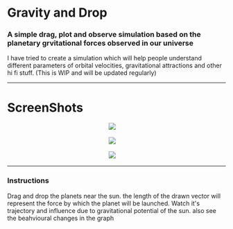 # Gravity and Drop
### A simple drag, plot and observe simulation based on the planetary grvitational forces observed in our universe
I have tried to create a simulation which will help people understand different parameters of orbital velocities, gravitational attractions and other hi fi stuff. (This is WIP and will be updated regularly)
<hr>

# ScreenShots
<p align="center">
<img src="GravityAndDrop/Screenshot 2022-04-04 223933.jpg"> &nbsp&nbsp&nbsp&nbsp
</p>
<p align="center">
<img src="GravityAndDrop/Screenshot 2022-04-04 224024.jpg"> &nbsp&nbsp&nbsp&nbsp
</p>
<p align="center">
<img src="GravityAndDrop/Screenshot 2022-04-04 224045.jpg"> &nbsp&nbsp&nbsp&nbsp
</p>
<hr>


### Instructions
Drag and drop the planets near the sun.
the length of the drawn vector will represent the force by which the planet will be launched.
Watch it's trajectory and influence due to gravitational potential of the sun.
also see the beahvioural changes in the graph

